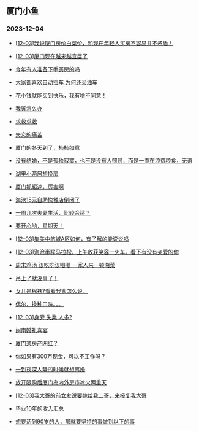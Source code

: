 ## 厦门小鱼 
### 2023-12-04

+ [[12-03]我说厦门房价白菜价，和现在年轻人买房不容易并不矛盾！](http://bbs.xmfish.com/read-htm-tid-18115000.html)

+ [[12-03]厦门现在越来越宜居了](http://bbs.xmfish.com/read-htm-tid-18115267.html)

+ [今年有人准备下手买房的吗](http://bbs.xmfish.com/read-htm-tid-18114979.html)

+ [大家都喜欢自动挡车 为何还买油车](http://bbs.xmfish.com/read-htm-tid-18115007.html)

+ [花小钱就能买到快乐，我有啥不同意！](http://bbs.xmfish.com/read-htm-tid-18115050.html)

+ [我该怎么办](http://bbs.xmfish.com/read-htm-tid-18115115.html)

+ [求救求救](http://bbs.xmfish.com/read-htm-tid-18115009.html)

+ [失恋的痛苦](http://bbs.xmfish.com/read-htm-tid-18115086.html)

+ [厦门的冬天到了，柿柿如意](http://bbs.xmfish.com/read-htm-tid-18115031.html)

+ [没有结婚，不是孤独寂寞，也不是没有人照顾，而是一直在浪费粮食，无语](http://bbs.xmfish.com/read-htm-tid-18115033.html)

+ [湖里小两居想换房](http://bbs.xmfish.com/read-htm-tid-18115139.html)

+ [厦门抓超速，厉害啊](http://bbs.xmfish.com/read-htm-tid-18115186.html)

+ [海沧15元自助快餐店倒闭了](http://bbs.xmfish.com/read-htm-tid-18115289.html)

+ [一周几次夫妻生活，比较合适？](http://bbs.xmfish.com/read-htm-tid-18115157.html)

+ [要开心哟，星期天！](http://bbs.xmfish.com/read-htm-tid-18115102.html)

+ [[12-03]集美中航城A区如何，有了解的能说说吗](http://bbs.xmfish.com/read-htm-tid-18115263.html)

+ [[12-03]海沧半程马拉松，上午收获笑容一火车。看下有没有亲爱的你](http://bbs.xmfish.com/read-htm-tid-18115220.html)

+ [周末鸡汤 该吃吃该喝喝 一家人来一顿湘菜](http://bbs.xmfish.com/read-htm-tid-18115134.html)

+ [吊上了就没事了！](http://bbs.xmfish.com/read-htm-tid-18115338.html)

+ [女儿是棉袄?看看我爹怎么说。](http://bbs.xmfish.com/read-htm-tid-18115291.html)

+ [偶尔，换种口味。。。](http://bbs.xmfish.com/read-htm-tid-18115173.html)

+ [[12-03]身旁 失業 人多?](http://bbs.xmfish.com/read-htm-tid-18115223.html)

+ [闽南婚礼喜宴](http://bbs.xmfish.com/read-htm-tid-18115352.html)

+ [厦门某房产网红？](http://bbs.xmfish.com/read-htm-tid-18115345.html)

+ [你如果有300万现金，可以不工作吗？](http://bbs.xmfish.com/read-htm-tid-18115488.html)

+ [一到夜深人静的时候就想离婚](http://bbs.xmfish.com/read-htm-tid-18115395.html)

+ [放开限购后厦门岛内外房市冰火两重天](http://bbs.xmfish.com/read-htm-tid-18115403.html)

+ [[12-03]我大哥的前女友说要嫁给我二哥，来报复我大哥](http://bbs.xmfish.com/read-htm-tid-18115252.html)

+ [毕业10年的收入汇总](http://bbs.xmfish.com/read-htm-tid-18115581.html)

+ [想要活到90岁的人，那就要坚持的事做到以下的事](http://bbs.xmfish.com/read-htm-tid-18115405.html)

